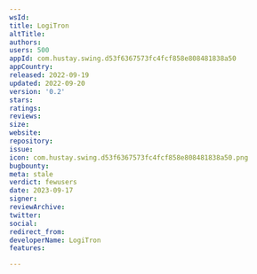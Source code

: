 ```yaml
---
wsId: 
title: LogiTron
altTitle: 
authors: 
users: 500
appId: com.hustay.swing.d53f6367573fc4fcf858e808481838a50
appCountry: 
released: 2022-09-19
updated: 2022-09-20
version: '0.2'
stars: 
ratings: 
reviews: 
size: 
website: 
repository: 
issue: 
icon: com.hustay.swing.d53f6367573fc4fcf858e808481838a50.png
bugbounty: 
meta: stale
verdict: fewusers
date: 2023-09-17
signer: 
reviewArchive: 
twitter: 
social: 
redirect_from: 
developerName: LogiTron
features: 

---
```


